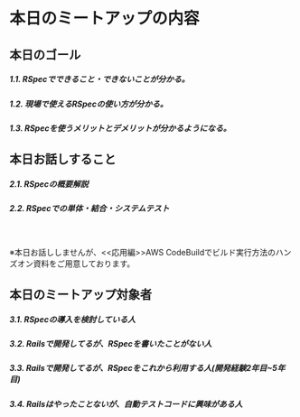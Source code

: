 # 本日のミートアップの内容
## 本日のゴール
##### 1.1. RSpecでできること・できないことが分かる。
##### 1.2. 現場で使えるRSpecの使い方が分かる。
##### 1.3. RSpecを使うメリットとデメリットが分かるようになる。

## 本日お話しすること
##### 2.1. RSpecの概要解説
##### 2.2. RSpecでの単体・結合・システムテスト
　  
   
   ※本日お話ししませんが、<<応用編>>AWS CodeBuildでビルド実行方法のハンズオン資料をご用意しております。　　


## 本日のミートアップ対象者
##### 3.1. RSpecの導入を検討している人
##### 3.2. Railsで開発してるが、RSpecを書いたことがない人
##### 3.3. Railsで開発してるが、RSpecをこれから利用する人(開発経験2年目~5年目)
##### 3.4. Railsはやったことないが、自動テストコードに興味がある人

